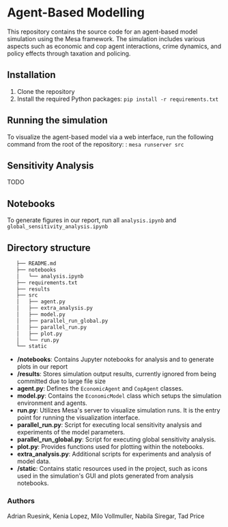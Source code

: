 # Agent-Based Modelling
This repository contains the source code for an agent-based model simulation using the Mesa framework. The simulation includes various aspects such as economic and cop agent interactions, crime dynamics, and policy effects through taxation and policing.

## Installation
1. Clone the repository
2. Install the required Python packages:
`pip install -r requirements.txt`

## Running the simulation
To visualize the agent-based model via a web interface, run the following command from the root of the repository: : `mesa runserver src`

## Sensitivity Analysis
TODO

## Notebooks
To generate figures in our report, run all `analysis.ipynb`	and `global_sensitivity_analysis.ipynb`

## Directory structure
```bash
   ├── README.md
   ├── notebooks
   │   └── analysis.ipynb
   ├── requirements.txt
   ├── results
   ├── src
   │   ├── agent.py
   │   ├── extra_analysis.py
   │   ├── model.py
   │   ├── parallel_run_global.py
   │   ├── parallel_run.py
   │   ├── plot.py
   │   └── run.py
   └── static
```
- **/notebooks**: Contains Jupyter notebooks for analysis and to generate plots in our report 
- **/results**: Stores simulation output results, currently ignored from being committed due to large file size
- **agent.py**: Defines the `EconomicAgent` and `CopAgent` classes. 
- **model.py**: Contains the `EconomicModel` class which setups the simulation environment and agents. 
- **run.py**: Utilizes Mesa's server to visualize simulation runs. It is the entry point for running the visualization interface. 
- **parallel_run.py**: Script for executing local sensitivity analysis and experiments of the model parameters. 
- **parallel_run_global.py**: Script for executing global sensitivity analysis. 
- **plot.py**: Provides functions used for plotting within the notebooks. 
- **extra_analysis.py**: Additional scripts for experiments and analysis of model data. 
- **/static**: Contains static resources used in the project, such as icons used in the simulation's GUI and plots generated from analysis notebooks.

### Authors
Adrian Ruesink, Kenia Lopez, Milo Vollmuller, Nabila Siregar, Tad Price